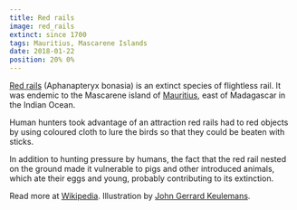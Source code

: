 ```yaml
---
title: Red rails
image: red_rails
extinct: since 1700
tags: Mauritius, Mascarene Islands
date: 2018-01-22
position: 20% 0%
---
```


[Red rails][1] (Aphanapteryx bonasia) is an extinct species of flightless rail.
It was endemic to the Mascarene island of [Mauritius][2], east of Madagascar in
the Indian Ocean.

Human hunters took advantage of an attraction red rails had to red objects by
using coloured cloth to lure the birds so that they could be beaten with
sticks.

In addition to hunting pressure by humans, the fact that the red rail nested on
the ground made it vulnerable to pigs and other introduced animals, which ate
their eggs and young, probably contributing to its extinction.

Read more at [Wikipedia][3]. Illustration by [John Gerrard Keulemans][4].

[1]: /2018/01/22/red-rails/
[2]: https://www.openstreetmap.org/#map=9/-20.2377/57.5739
[3]: https://en.wikipedia.org/wiki/Red_rail
[4]: https://ia800201.us.archive.org/BookReader/BookReaderImages.php?zip=/20/items/extinctbirdsatte00roth/extinctbirdsatte00roth_jp2.zip&file=extinctbirdsatte00roth_jp2/extinctbirdsatte00roth_0349.jp2&scale=1&rotate=0
